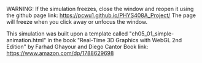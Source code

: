 WARNING: If the simulation freezes, close the window and reopen it using the github page link: https://pcwu1.github.io/PHYS408A_Project/
         The page will freeze when you click away or unfocus the window.

This simulation was built upon a template called "ch05_01_simple-animation.html" in the book "Real-Time 3D Graphics with WebGL 2nd Edition" by Farhad Ghayour and Diego Cantor 
Book link: https://www.amazon.com/dp/1788629698
